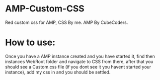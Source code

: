 # AMP-Custom-CSS
Red custom css for AMP,
CSS By me.
AMP By CubeCoders.

# How to use:

Once you have a AMP instance created and you have started it, find then instances WebRoot folder and navigate to CSS from there, after that you should see a Custom.css file (if you dont see it you havent started your instance), add my css in and you should be settled.
